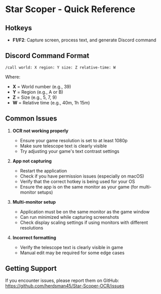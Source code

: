 # Star Scoper - Quick Reference

## Hotkeys

- **F1/F2**: Capture screen, process text, and generate Discord command

## Discord Command Format

```
/call world: X region: Y size: Z relative-time: W
```

Where:

- **X** = World number (e.g., 39)
- **Y** = Region (e.g., A or B)
- **Z** = Size (e.g., 5, 7, 9)
- **W** = Relative time (e.g., 40m, 1h 15m)

## Common Issues

1. **OCR not working properly**

   - Ensure your game resolution is set to at least 1080p
   - Make sure telescope text is clearly visible
   - Try adjusting your game's text contrast settings

2. **App not capturing**

   - Restart the application
   - Check if you have permission issues (especially on macOS)
   - Verify that the correct hotkey is being used for your OS
   - Ensure the app is on the same monitor as your game (for multi-monitor setups)

3. **Multi-monitor setup**

   - Application must be on the same monitor as the game window
   - Can run minimized while capturing screenshots
   - Check display scaling settings if using monitors with different resolutions

4. **Incorrect formatting**
   - Verify the telescope text is clearly visible in game
   - Manual edit may be required for some edge cases

## Getting Support

If you encounter issues, please report them on GitHub:
https://github.com/herdsman45/Star-Scoper-OCR/issues
